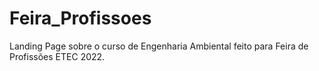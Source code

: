 # Feira_Profissoes
Landing Page sobre o curso de Engenharia Ambiental feito para Feira de Profissões ETEC 2022.
